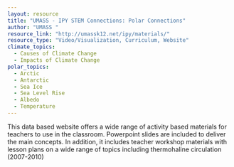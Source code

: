 ```yaml
---
layout: resource
title: "UMASS - IPY STEM Connections: Polar Connections"
author: "UMASS "
resource_link: "http://umassk12.net/ipy/materials/"
resource_type: "Video/Visualization, Curriculum, Website"
climate_topics:
  - Causes of Climate Change
  - Impacts of Climate Change
polar_topics:
  - Arctic
  - Antarctic
  - Sea Ice
  - Sea Level Rise
  - Albedo
  - Temperature
---
```


This data based website offers a wide range of activity based materials for teachers to use in the classroom. Powerpoint slides are included to deliver the main concepts.  In addition, it includes teacher workshop materials with lesson plans on a wide range of topics including thermohaline circulation (2007-2010)
